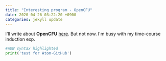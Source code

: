 ```yaml
---
title: "Interesting program - OpenCFU"
date: 2020-04-26 03:22:20 +0900
categories: jekyll update
---
```


I'll write about **OpenCFU** [here](http://opencfu.sourceforge.net/).
But not now.  I'm busy with my time-course induction exp.

~~~Python
#WOW syntax highlighted
print('test for Atom-GitHub')
~~~

